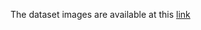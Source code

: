 The dataset images are available at this [link](https://ibug.doc.ic.ac.uk/resources/facial-point-annotations/)
